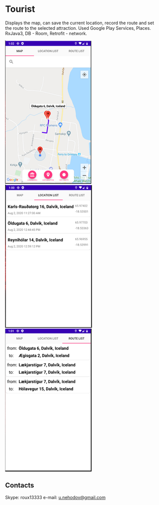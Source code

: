 # Tourist
Displays the map, can save the current location, record the route and set the route to the selected attraction. Used Google Play Services, Places. RxJava3, DB - Room, Retrofit - network.

![Image1 of Tourist](/images/TouristMapFragment1.png)  
![Image2 of Tourist](/images/TouristLocationList1.png)  
![Image3 of Tourist](/images/TouristRouteList.png)  

## Contacts
 Skype: roux13333
 e-mail: u.nehodov@gmail.com
